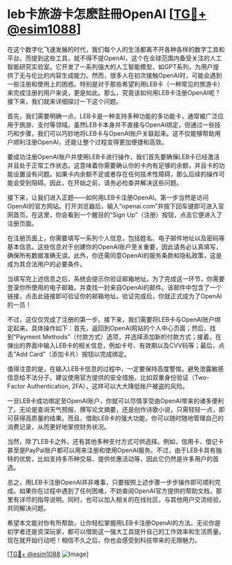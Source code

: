 # leb卡旅游卡怎麽註冊OpenAI [[TG💪+ @esim1088](https://t.me/s/esim1088)]

在这个数字化飞速发展的时代，我们每个人的生活都离不开各种各样的数字工具和平台。而提到这些工具，就不得不提OpenAI，这个在全球范围内备受关注的人工智能研究实验室。它开发了一系列强大的人工智能模型，如GPT系列，为用户提供了无与伦比的内容生成能力。然而，很多人在初次接触OpenAI时，可能会遇到一些注册和使用上的困惑。特别是对于那些希望利用LEB卡（一种常见的旅游卡）来完成注册的用户来说，更是如此。那么，究竟该如何用LEB卡注册OpenAI呢？接下来，我们就来详细探讨一下这个问题。

首先，我们需要明确一点，LEB卡是一种支持多种功能的多功能卡，通常被广泛应用于旅游、支付等领域。虽然LEB卡本身并不直接与OpenAI绑定，但通过一些技巧和步骤，我们可以巧妙地将LEB卡与OpenAI账户关联起来。这不仅能够帮助用户顺利注册OpenAI，还能让整个过程变得更加便捷和高效。

要成功注册OpenAI账户并使用LEB卡进行操作，我们首先要确保LEB卡已经激活并且处于正常工作状态。这意味着你需要确认你的卡内有足够的余额，并且卡的功能设置没有问题。如果卡内余额不足或者存在任何技术性障碍，那么后续的操作可能会受到阻碍。因此，在开始之前，请务必检查并解决这些问题。

接下来，让我们进入正题——如何用LEB卡注册OpenAI。第一步当然是访问OpenAI的官方网站。打开浏览器后，输入“openai.com”并按下回车键即可进入官网首页。在这里，你会看到一个醒目的“Sign Up”（注册）按钮，点击它便进入了注册页面。

在注册页面上，你需要填写一系列个人信息，包括姓名、电子邮件地址以及密码等基本信息。这些信息对于创建你的OpenAI账户至关重要，因此请务必认真填写，确保所有数据准确无误。此外，你还需同意OpenAI的服务条款和隐私政策，这是成为其合法用户的必要条件。

当填写完上述信息之后，系统会提示你验证邮箱地址。为了完成这一环节，你需要登录你所使用的电子邮箱，并查找一封来自OpenAI的邮件。该邮件中包含了一个链接，点击此链接即可验证你的邮箱地址。验证完成后，你就正式成为了OpenAI的一员！

不过，这仅仅完成了注册的第一步。接下来，我们需要将LEB卡与OpenAI账户绑定起来。具体操作如下：首先，返回到OpenAI网站的个人中心页面；然后，找到“Payment Methods”（付款方式）选项，并选择添加新的付款方式；接着，在弹出的界面中输入LEB卡的相关信息，例如卡号、有效期以及CVV码等；最后，点击“Add Card”（添加卡片）按钮以完成绑定。

值得注意的是，在输入LEB卡信息的过程中，一定要保持高度警惕，避免泄露敏感信息给不法分子。建议使用官方提供的安全措施，比如双重身份验证（Two-Factor Authentication, 2FA），这样可以大大降低账户被盗的风险。

一旦LEB卡成功绑定至OpenAI账户，你就可以尽情享受由OpenAI带来的诸多便利了。无论是查询天气预报、撰写论文摘要，还是创作诗歌小说，只需轻轻一点，即可获得高质量的结果。而且，借助LEB卡的强大功能，你可以随时随地管理自己的消费记录，从而更好地掌控财务状况。

当然，除了LEB卡之外，还有其他多种支付方式可供选择。例如，信用卡、借记卡甚至是PayPal账户都可以用来注册和使用OpenAI服务。不过，由于LEB卡具有独特的优势，比如支持多币种交易、提供优惠活动等，因此它仍然是许多用户的首选。

总之，用LEB卡注册OpenAI并非难事，只要按照上述步骤一步步操作即可顺利完成。如果你在过程中遇到了任何困难，不妨查阅OpenAI官方提供的帮助文档，那里有详尽的指导说明。同时，也可以加入相关的在线社区，与其他用户交流经验，共同解决问题。

希望本文能对你有所帮助，让你轻松掌握用LEB卡注册OpenAI的方法。无论你是初学者还是资深玩家，都可以借助这一强大工具提升自己的工作效率和生活质量。现在就开始行动吧！相信不久之后，你也会感受到科技带来的无限魅力。

[[TG💪+ @esim1088](https://t.me/s/esim1088) ![Image](https://i.postimg.cc/4NQfJmqS/Snipaste-2025-05-13-00-14-12.png)]